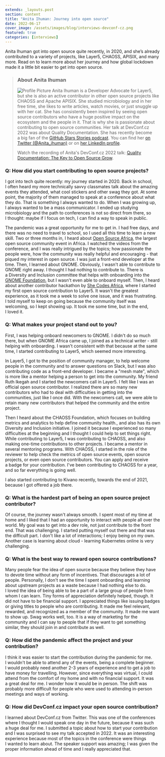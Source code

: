 ```yaml
---
extends: _layouts.post
section: content
title: "Anita Ihuman: Journey into open source"
date: 2022-06-17
cover_image: /assets/images/blog/interviews-devconf-cz.png
featured: true
categories: [interviews]
---
```


Anita Ihuman got into open source quite recently, in 2020, and she’s already contributed to a&nbsp;variety of projects, like Layer5, CHAOSS, APISIX, and many more. Read on to learn more about her journey and how global lockdown made it a&nbsp;little bit easier to get into open source.


> ### **About Anita Ihuman**
>
> ![Profile Picture](/assets/images/blog/interviews/aihuman.jpg) Anita Ihuman is a&nbsp;Developer Advocate for Layer5, but she is also an active contributor in other open source projects like CHAOSS and Apache APISIX. She studied microbiology and in her free time, she likes to write articles, watch movies, or just snuggle up with her cat. She has consistently been inspired  by seeing  open source contributors who have a&nbsp;huge positive impact on the ecosystem and the people in it. That is why she is passionate about contributing to open source communities. Her talk at DevConf.cz 2022 was about Quality Documentation. She has recently become a&nbsp;big fan of the [GitHub Stars Stories podcast](https://podcasts.apple.com/us/podcast/github-stars-stories-are-you-the-next-github-star/id1454033321?i=1000532958847). You can find her [on Twitter (@Anita_ihuman)](https://twitter.com/Anita_ihuman) or on [her LinkedIn profile](https://www.linkedin.com/in/anita-ihuman/). 
>
> Watch the recording of Anita's DevConf.cz 2022 talk: [Quality Documentation: The Key to Open Source Grow](https://youtu.be/WKfUfUvY7Tk).

### Q: How did you start contributing to open source projects?

I&nbsp;got into tech quite recently: my journey started in 2020. Back in school, I&nbsp;often heard my more technically savvy classmates talk about the amazing events they attended, what cool stickers and other swag they got. At some point, the majority of them managed to speak at a&nbsp;conference about what they do. That is something I&nbsp;always wanted to do. When I&nbsp;was growing up, I&nbsp;always wanted to be a&nbsp;mass communicator. I&nbsp;ended up studying microbiology and the path to conferences is not so direct from there, so I&nbsp;thought: maybe if I&nbsp;focus on tech, I&nbsp;can find a&nbsp;way to speak in public.

The pandemic was a&nbsp;great opportunity for me to get in. I&nbsp;had free days, and there was no need to travel to school, so I&nbsp;used all this time to learn a&nbsp;new skill. Two or three months in, I&nbsp;heard about [Open Source Africa](https://oscafrica.org/), the largest open source community event in Africa. I&nbsp;watched the videos from the conference, and I&nbsp;was really intrigued by the topics; how passionate the people were, how the community was really helpful and encouraging - that piqued my interest in open source. I&nbsp;was just a&nbsp;front-end developer at the time. Then, I&nbsp;learned about GNOME. Obviously, I&nbsp;wasn't able to contribute to GNOME right away. I&nbsp;thought I&nbsp;had nothing to contribute to. There is a&nbsp;Diversity and Inclusion committee that helps with onboarding into the [GNOME Foundation](https://foundation.gnome.org/), but I&nbsp;wasn't even able to onboard myself. Then, I&nbsp;heard about another contributor hackathon by [She Codes Africa](https://shecodeafrica.org/), where I&nbsp;started my first open source contribution to Layer5. It wasn't the greatest experience, as it took me a&nbsp;week to solve one issue, and it was frustrating. I&nbsp;told myself to keep on going because the community itself was welcoming, so I&nbsp;kept showing up. It took me some time, but in the end, I&nbsp;loved it.

### Q: What makes your project stand out to you?

First, I&nbsp;was helping onboard newcomers to GNOME. I&nbsp;didn't do so much there, but when GNOME Africa came up, I&nbsp;joined as a&nbsp;technical writer - still helping with onboarding. I&nbsp;wasn't consistent with that because at the same time, I&nbsp;started contributing to Layer5, which seemed more interesting. 

In Layer5, I&nbsp;got to the position of community manager, to help welcome people in the community and to answer questions on Slack, but I&nbsp;was also contributing code as a&nbsp;front-end developer. I&nbsp;became a&nbsp;"mesh mate", which is more like a&nbsp;mentor helping a&nbsp;person to get into the community. My friend Ruth Ikegah and I&nbsp;started the newcomers call in Layer5. I&nbsp;felt like I&nbsp;was an official open source contributor. I&nbsp;realized there are so many new contributors who had to deal with difficulties in getting into the communities, just like I&nbsp;once did. With the newcomers call, we were able to retain many new contributors that helped the community and the entire project.

Then I&nbsp;heard about the CHAOSS Foundation, which focuses on building metrics and analytics to help define community health., and also has its own Diversity and Inclusion initiative. I&nbsp;joined it because I&nbsp;experienced so many difficulties at the beginning and I&nbsp;thought I&nbsp;could help to set things right. While contributing to Layer5, I&nbsp;was contributing to CHAOSS, and also making one-time contributions to other projects. I&nbsp;became a&nbsp;mentor in several mentoring programs. With CHAOSS, I&nbsp;started in the role of the reviewer to help check the metrics of open source events, open source projects, or even open source contributors. You can apply and receive a&nbsp;badge for your contribution. I've been contributing to CHAOSS for a&nbsp;year, and so far everything is going well.

I&nbsp;also started contributing to Kivano recently, towards the end of 2021, because I&nbsp;got offered a&nbsp;job there.

### Q: What is the hardest part of being an open source project contributor?

Of course, the journey wasn't always smooth. I&nbsp;spent most of my time at home and I&nbsp;liked that I&nbsp;had an opportunity to interact with people all over the world. My goal was to get into a&nbsp;dev role, not just contribute to the front end. That was challenging. I&nbsp;started putting myself out there and that was the difficult part. I&nbsp;don't like a&nbsp;lot of interactions; I&nbsp;enjoy being on my own. Another case is learning about cloud - learning Kubernetes online is very challenging.

### Q: What is the best way to reward open source contributions?

Many people fear the idea of open source because they believe they have to devote time without any form of incentives. That discourages a&nbsp;lot of people. Personally, I&nbsp;don't see the time I&nbsp;spent onboarding and learning about upstream projects as a&nbsp;waste because I&nbsp;had nothing else to do. I&nbsp;loved the idea of being able to be a&nbsp;part of a&nbsp;large group of people from whom I&nbsp;can learn. Tiny forms of appreciation definitely helped, though. It did not have to be financial support. I&nbsp;appreciated things like issuing badges or giving titles to people who are contributing. It made me feel relevant, rewarded, and recognized as a&nbsp;member of the community. It made me want to show up. Swag works well, too. It is a&nbsp;way of marketing for the community and I&nbsp;can say to people that if they want to get something similar, they should join in and contribute as well.

### Q: How did the pandemic affect the project and your contribution?

I&nbsp;think it was easier to start the contribution during the pandemic for me. I&nbsp;wouldn't be able to attend any of the events, being a&nbsp;complete beginner. I&nbsp;would probably need another 2-3 years of experience and to get a&nbsp;job to have money for travelling. However, since everything was virtual, I&nbsp;could attend from the comfort of my home and with no financial support. It was a&nbsp;great deal for me. I&nbsp;wonder how it would be in person. The shift was probably more difficult for people who were used to attending in-person meetings and ways of working.

### Q: How did DevConf.cz impact your open source contribution?

I&nbsp;learned about DevConf.cz from Twitter. This was one of the conferences where I&nbsp;thought I&nbsp;would speak one day in the future, because it was such a&nbsp;huge deal for me. I&nbsp;submitted a&nbsp;topic about how to start your contribution and I&nbsp;was surprised to see my talk accepted in 2022. It was an interesting experience because most of the topics in the conference were things I&nbsp;wanted to learn about. The speaker support was amazing; I&nbsp;was given the proper information ahead of time and I&nbsp;really appreciated that.
